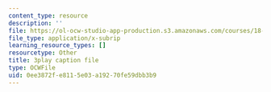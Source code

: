 ```yaml
---
content_type: resource
description: ''
file: https://ol-ocw-studio-app-production.s3.amazonaws.com/courses/18-06sc-linear-algebra-fall-2011/0ee3872fe8115e03a19270fe59dbb3b9_h0m2tsmSPTI.vtt
file_type: application/x-subrip
learning_resource_types: []
resourcetype: Other
title: 3play caption file
type: OCWFile
uid: 0ee3872f-e811-5e03-a192-70fe59dbb3b9
---
```

